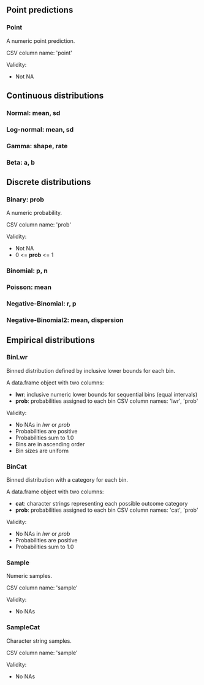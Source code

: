 ## Point predictions
### __Point__
A numeric point prediction.

CSV column name: 'point'

Validity:
- Not NA
	

## Continuous distributions
### __Normal__: mean, sd
### __Log-normal__: mean, sd
### __Gamma__: shape, rate
### __Beta__: a, b


## Discrete distributions
### __Binary__: prob
A numeric probability.

CSV column name: 'prob'

Validity:
- Not NA
- 0 <= __prob__ <= 1

### __Binomial__: p, n
### __Poisson__: mean
### __Negative-Binomial__: r, p
### __Negative-Binomial2__: mean, dispersion


## Empirical distributions
### __BinLwr__
Binned distribution defined by inclusive lower bounds for each bin.

A data.frame object with two columns:
- __lwr__: inclusive numeric lower bounds for sequential bins (equal intervals)
- __prob__: probabilities assigned to each bin 
CSV column names: 'lwr', 'prob'

Validity:
- No NAs in _lwr_ or _prob_
- Probabilities are positive
- Probabilities sum to 1.0
- Bins are in ascending order
- Bin sizes are uniform
	
### __BinCat__
Binned distribution with a category for each bin. 

A data.frame object with two columns:
- __cat__: character strings representing each possible outcome category
- __prob__: probabilities assigned to each bin
CSV column names: 'cat', 'prob'

Validity:
- No NAs in _lwr_ or _prob_
- Probabilities are positive
- Probabilities sum to 1.0
	
### __Sample__
Numeric samples.

CSV column name: 'sample'

Validity:
- No NAs
	
### __SampleCat__ 
Character string samples.

CSV column name: 'sample'

Validity:
- No NAs

